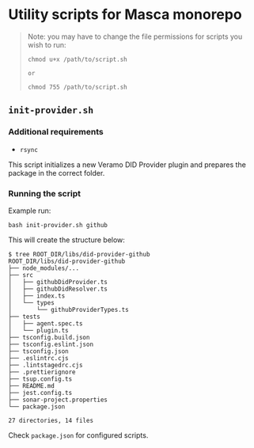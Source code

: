 # Utility scripts for Masca monorepo

> Note: you may have to change the file permissions for scripts you wish to run:
>
> ```
> chmod u+x /path/to/script.sh
>
> or
>
> chmod 755 /path/to/script.sh
>
> ```

## `init-provider.sh`

### Additional requirements

- `rsync`

This script initializes a new Veramo DID Provider plugin and prepares the package in the correct folder.

### Running the script

Example run:

```
bash init-provider.sh github
```

This will create the structure below:

```
$ tree ROOT_DIR/libs/did-provider-github
ROOT_DIR/libs/did-provider-github
├── node_modules/...
├── src
│   ├── githubDidProvider.ts
│   ├── githubDidResolver.ts
│   ├── index.ts
│   └── types
│       └── githubProviderTypes.ts
├── tests
│   ├── agent.spec.ts
│   └── plugin.ts
├── tsconfig.build.json
├── tsconfig.eslint.json
├── tsconfig.json
├── .eslintrc.cjs
├── .lintstagedrc.cjs
├── .prettierignore
├── tsup.config.ts
├── README.md
├── jest.config.ts
├── sonar-project.properties
└── package.json

27 directories, 14 files
```

Check `package.json` for configured scripts.
